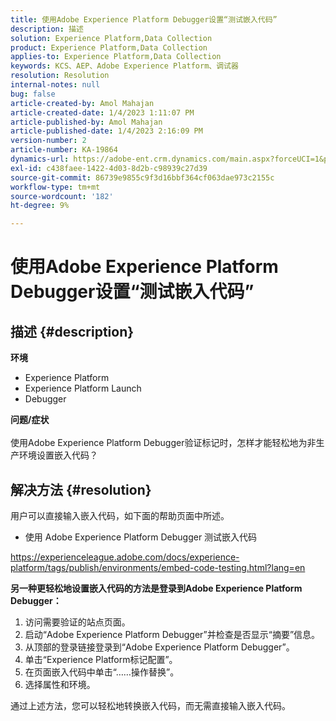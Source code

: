 ```yaml
---
title: 使用Adobe Experience Platform Debugger设置“测试嵌入代码”
description: 描述
solution: Experience Platform,Data Collection
product: Experience Platform,Data Collection
applies-to: Experience Platform,Data Collection
keywords: KCS、AEP、Adobe Experience Platform、调试器
resolution: Resolution
internal-notes: null
bug: false
article-created-by: Amol Mahajan
article-created-date: 1/4/2023 1:11:07 PM
article-published-by: Amol Mahajan
article-published-date: 1/4/2023 2:16:09 PM
version-number: 2
article-number: KA-19864
dynamics-url: https://adobe-ent.crm.dynamics.com/main.aspx?forceUCI=1&pagetype=entityrecord&etn=knowledgearticle&id=9d41f23a-318c-ed11-81ad-6045bd0061cb
exl-id: c438faee-1422-4d03-8d2b-c98939c27d39
source-git-commit: 86739e9855c9f3d16bbf364cf063dae973c2155c
workflow-type: tm+mt
source-wordcount: '182'
ht-degree: 9%

---
```


# 使用Adobe Experience Platform Debugger设置“测试嵌入代码”

## 描述 {#description}

<b>环境</b>
- Experience Platform
- Experience Platform Launch
- Debugger



<b>问题/症状</b><br><br>使用Adobe Experience Platform Debugger验证标记时，怎样才能轻松地为非生产环境设置嵌入代码？<br>

## 解决方法 {#resolution}

用户可以直接输入嵌入代码，如下面的帮助页面中所述。
- 使用 Adobe Experience Platform Debugger 测试嵌入代码


https://experienceleague.adobe.com/docs/experience-platform/tags/publish/environments/embed-code-testing.html?lang=en

<b>另一种更轻松地设置嵌入代码的方法是登录到Adobe Experience Platform Debugger：</b>

1. 访问需要验证的站点页面。
2. 启动“Adobe Experience Platform Debugger”并检查是否显示“摘要”信息。
3. 从顶部的登录链接登录到“Adobe Experience Platform Debugger”。
4. 单击“Experience Platform标记配置”。
5. 在页面嵌入代码中单击“……操作替换”。
6. 选择属性和环境。


通过上述方法，您可以轻松地转换嵌入代码，而无需直接输入嵌入代码。
